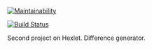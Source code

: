 [![Maintainability](https://api.codeclimate.com/v1/badges/174e19d69a90bfceb839/maintainability)](https://codeclimate.com/github/charadri/python-project-lvl2/maintainability)

[![Build Status](https://travis-ci.org/charadri/python-project-lvl2.svg?branch=master)](https://travis-ci.org/charadri/python-project-lvl2)

Second project on Hexlet. Difference generator.
